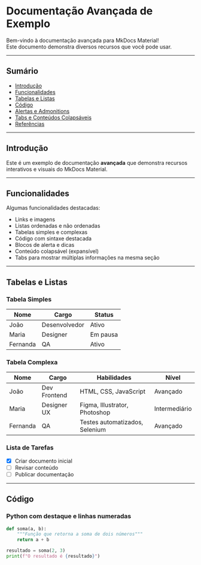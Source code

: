 # Documentação Avançada de Exemplo

Bem-vindo à documentação avançada para MkDocs Material!  
Este documento demonstra diversos recursos que você pode usar.

---

## Sumário

- [Introdução](#introdução)
- [Funcionalidades](#funcionalidades)
- [Tabelas e Listas](#tabelas-e-listas)
- [Código](#código)
- [Alertas e Admonitions](#alertas-e-admonitions)
- [Tabs e Conteúdos Colapsáveis](#tabs-e-conteúdos-colapsáveis)
- [Referências](#referências)

---

## Introdução

Este é um exemplo de documentação **avançada** que demonstra recursos interativos e visuais do MkDocs Material.

---

## Funcionalidades

Algumas funcionalidades destacadas:

- Links e imagens  
- Listas ordenadas e não ordenadas  
- Tabelas simples e complexas  
- Código com sintaxe destacada  
- Blocos de alerta e dicas  
- Conteúdo colapsável (expansível)  
- Tabs para mostrar múltiplas informações na mesma seção

---

## Tabelas e Listas

### Tabela Simples

| Nome       | Cargo         | Status     |
|------------|---------------|-----------|
| João       | Desenvolvedor | Ativo     |
| Maria      | Designer      | Em pausa  |
| Fernanda   | QA            | Ativo     |

### Tabela Complexa

| Nome       | Cargo         | Habilidades                        | Nível |
|------------|---------------|-----------------------------------|-------|
| João       | Dev Frontend  | HTML, CSS, JavaScript             | Avançado |
| Maria      | Designer UX   | Figma, Illustrator, Photoshop     | Intermediário |
| Fernanda   | QA            | Testes automatizados, Selenium    | Avançado |

### Lista de Tarefas

- [x] Criar documento inicial  
- [ ] Revisar conteúdo  
- [ ] Publicar documentação

---

## Código

### Python com destaque e linhas numeradas

```python linenums
def soma(a, b):
    """Função que retorna a soma de dois números"""
    return a + b

resultado = soma(2, 3)
print(f"O resultado é {resultado}")
